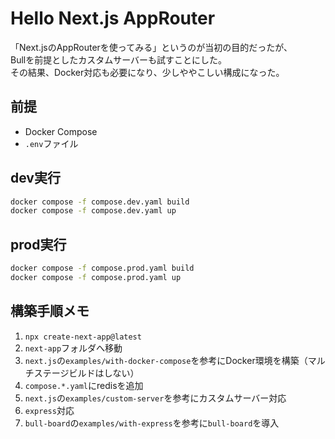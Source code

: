 # Hello Next.js AppRouter

「Next.jsのAppRouterを使ってみる」というのが当初の目的だったが、<br>
Bullを前提としたカスタムサーバーも試すことにした。<br>
その結果、Docker対応も必要になり、少しややこしい構成になった。

## 前提
+ Docker Compose
+ `.env`ファイル

## dev実行
```bash
docker compose -f compose.dev.yaml build
docker compose -f compose.dev.yaml up
```

## prod実行
```bash
docker compose -f compose.prod.yaml build
docker compose -f compose.prod.yaml up
```


## 構築手順メモ
1. `npx create-next-app@latest`
2. `next-app`フォルダへ移動
3. `next.js`の`examples/with-docker-compose`を参考にDocker環境を構築（マルチステージビルドはしない）
4. `compose.*.yaml`にredisを追加
5. `next.js`の`examples/custom-server`を参考にカスタムサーバー対応
6. `express`対応
7. `bull-board`の`examples/with-express`を参考に`bull-board`を導入
